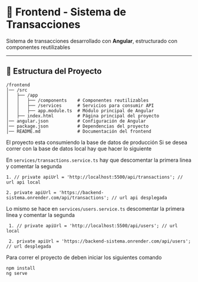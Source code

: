 # 📌 Frontend - Sistema de Transacciones

Sistema de transacciones desarrollado con **Angular**, estructurado con componentes reutilizables

---

## 📁 Estructura del Proyecto

```
/frontend
│── /src
│   ├── /app
│   │   ├── /components    # Componentes reutilizables
│   │   ├── /services      # Servicios para consumir API
│   │   ├── app.module.ts  # Módulo principal de Angular
│   ├── index.html         # Página principal del proyecto
│── angular.json           # Configuración de Angular
│── package.json           # Dependencias del proyecto
│── README.md              # Documentación del frontend

```

El proyecto esta consumiendo la base de datos de producción
Si se desea correr con la base de datos local hay que hacer lo siguiente

En ```services/transactions.service.ts``` hay que descomentar la primera linea y comentar la segunda
```
1. // private apiUrl = 'http://localhost:5500/api/transactions'; // url api local
  
2. private apiUrl = 'https://backend-sistema.onrender.com/api/transactions'; // url api desplegada

```

Lo mismo se hace en ```services/users.service.ts``` descomentar la primera linea y comentar la segunda

```
 1. // private apiUrl = 'http://localhost:5500/api/users'; // url local

 2. private apiUrl = 'https://backend-sistema.onrender.com/api/users'; // url desplegada

```


Para correr el proyecto de deben iniciar los siguientes comando
```
npm install
ng serve
```

